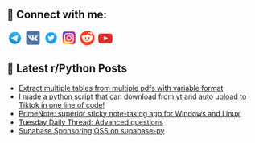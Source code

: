 ## 🔎 Connect with me:
[<img src="https://github.com/bullbesh/bullbesh/blob/main/images/Telegram.png" width="32" height="32" />](https://t.me/bullbesh)
[<img src="https://github.com/bullbesh/bullbesh/blob/main/images/VK.png" width="32" height="32" />](https://vk.com/bullbesh)
[<img src="https://github.com/bullbesh/bullbesh/blob/main/images/Twitter.png" width="32" height="32" />](https://twitter.com/bullbesh1)
[<img src="https://github.com/bullbesh/bullbesh/blob/main/images/Instagram.png" width="32" height="32" />](https://www.instagram.com/bullbesh)
[<img src="https://github.com/bullbesh/bullbesh/blob/main/images/Reddit.png" width="32" height="32" />](https://www.reddit.com/user/bullbesh)
[<img src="https://github.com/bullbesh/bullbesh/blob/main/images/YouTube.png" width="32" height="32" />](https://www.youtube.com/channel/UCtfjRs6uzgq5mfm8S06WTcg)

## 📕 Latest r/Python Posts
<!-- BLOG-POST-LIST:START -->
- [Extract multiple tables from multiple pdfs with variable format](https://www.reddit.com/r/Python/comments/1apjun3/extract_multiple_tables_from_multiple_pdfs_with/)
- [I made a python script that can download from yt and auto upload to Tiktok in one line of code!](https://www.reddit.com/r/Python/comments/1aphjy8/i_made_a_python_script_that_can_download_from_yt/)
- [PrimeNote: superior sticky note-taking app for Windows and Linux](https://www.reddit.com/r/Python/comments/1aphale/primenote_superior_sticky_notetaking_app_for/)
- [Tuesday Daily Thread: Advanced questions](https://www.reddit.com/r/Python/comments/1apf6hg/tuesday_daily_thread_advanced_questions/)
- [Supabase Sponsoring OSS on supabase-py](https://www.reddit.com/r/Python/comments/1ape34o/supabase_sponsoring_oss_on_supabasepy/)
<!-- BLOG-POST-LIST:END -->
